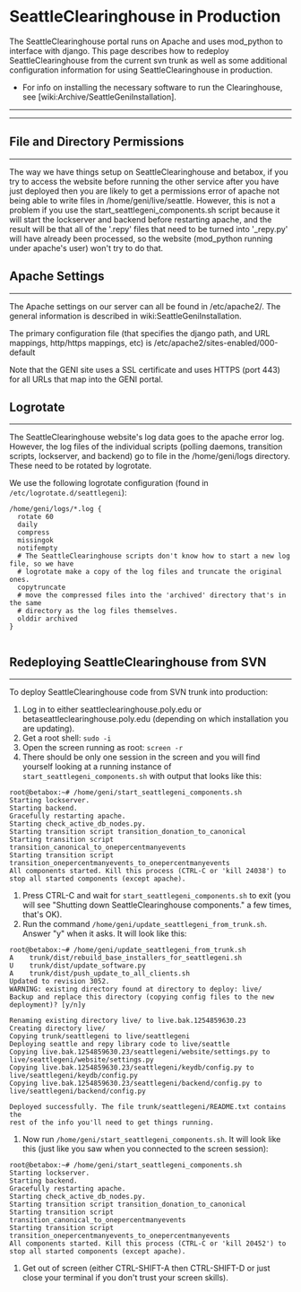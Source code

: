 # SeattleClearinghouse in Production

The SeattleClearinghouse portal runs on Apache and uses mod_python to interface with django.
This page describes how to redeploy SeattleClearinghouse from the current svn trunk as well
as some additional configuration information for using SeattleClearinghouse in production.

 * For info on installing the necessary software to run the Clearinghouse, see [wiki:Archive/SeattleGeniInstallation].

----

----

## File and Directory Permissions
----

The way we have things setup on SeattleClearinghouse and betabox, if you try to access the website before running the other service after you have just deployed then you are likely to get a permissions error of apache not being able to write files in /home/geni/live/seattle. However, this is not a problem if you use the start_seattlegeni_components.sh script because it will start the lockserver and backend before restarting apache, and the result will be that all of the '.repy' files that need to be turned into '_repy.py' will have already been processed, so the website (mod_python running under apache's user) won't try to do that.

## Apache Settings
----

The Apache settings on our server can all be found in /etc/apache2/. The general information is described in wiki:SeattleGeniInstallation.

The primary configuration file (that specifies the django path, and URL mappings, http/https mappings, etc) is /etc/apache2/sites-enabled/000-default

Note that the GENI site uses a SSL certificate and uses HTTPS (port 443) for all URLs that map into the GENI portal.



## Logrotate
----

The SeattleClearinghouse website's log data goes to the apache error log. However, the log files of the
individual scripts (polling daemons, transition scripts, lockserver, and backend) go to file
in the /home/geni/logs directory. These need to be rotated by logrotate.

We use the following logrotate configuration (found in `/etc/logrotate.d/seattlegeni`):

```
/home/geni/logs/*.log {
  rotate 60
  daily
  compress
  missingok
  notifempty
  # The SeattleClearinghouse scripts don't know how to start a new log file, so we have
  # logrotate make a copy of the log files and truncate the original ones.
  copytruncate
  # move the compressed files into the 'archived' directory that's in the same
  # directory as the log files themselves.
  olddir archived
}


```




## Redeploying SeattleClearinghouse from SVN
----

To deploy SeattleClearinghouse code from SVN trunk into production:
  1. Log in to either seattleclearinghouse.poly.edu or betaseattleclearinghouse.poly.edu (depending on which installation you are updating).
  1. Get a root shell: `sudo -i`
  1. Open the screen running as root: `screen -r`
  1. There should be only one session in the screen and you will find yourself looking at a running instance of `start_seattlegeni_components.sh` with output that looks like this:
```
root@betabox:~# /home/geni/start_seattlegeni_components.sh
Starting lockserver.
Starting backend.
Gracefully restarting apache.
Starting check_active_db_nodes.py.
Starting transition script transition_donation_to_canonical
Starting transition script transition_canonical_to_onepercentmanyevents
Starting transition script transition_onepercentmanyevents_to_onepercentmanyevents
All components started. Kill this process (CTRL-C or 'kill 24038') to stop all started components (except apache).
```
  1. Press CTRL-C and wait for `start_seattlegeni_components.sh` to exit (you will see "Shutting down SeattleClearinghouse components." a few times, that's OK).
  1. Run the command `/home/geni/update_seattlegeni_from_trunk.sh`. Answer "y" when it asks. It will look like this:
```
root@betabox:~# /home/geni/update_seattlegeni_from_trunk.sh
A    trunk/dist/rebuild_base_installers_for_seattlegeni.sh
U    trunk/dist/update_software.py
A    trunk/dist/push_update_to_all_clients.sh
Updated to revision 3052.
WARNING: existing directory found at directory to deploy: live/
Backup and replace this directory (copying config files to the new deployment)? [y/n]y

Renaming existing directory live/ to live.bak.1254859630.23
Creating directory live/
Copying trunk/seattlegeni to live/seattlegeni
Deploying seattle and repy library code to live/seattle
Copying live.bak.1254859630.23/seattlegeni/website/settings.py to live/seattlegeni/website/settings.py
Copying live.bak.1254859630.23/seattlegeni/keydb/config.py to live/seattlegeni/keydb/config.py
Copying live.bak.1254859630.23/seattlegeni/backend/config.py to live/seattlegeni/backend/config.py

Deployed successfully. The file trunk/seattlegeni/README.txt contains the
rest of the info you'll need to get things running.
```
  1. Now run `/home/geni/start_seattlegeni_components.sh`. It will look like this (just like you saw when you connected to the screen session):
```
root@betabox:~# /home/geni/start_seattlegeni_components.sh
Starting lockserver.
Starting backend.
Gracefully restarting apache.
Starting check_active_db_nodes.py.
Starting transition script transition_donation_to_canonical
Starting transition script transition_canonical_to_onepercentmanyevents
Starting transition script transition_onepercentmanyevents_to_onepercentmanyevents
All components started. Kill this process (CTRL-C or 'kill 20452') to stop all started components (except apache).
```
  1. Get out of screen (either CTRL-SHIFT-A then CTRL-SHIFT-D or just close your terminal if you don't trust your screen skills).